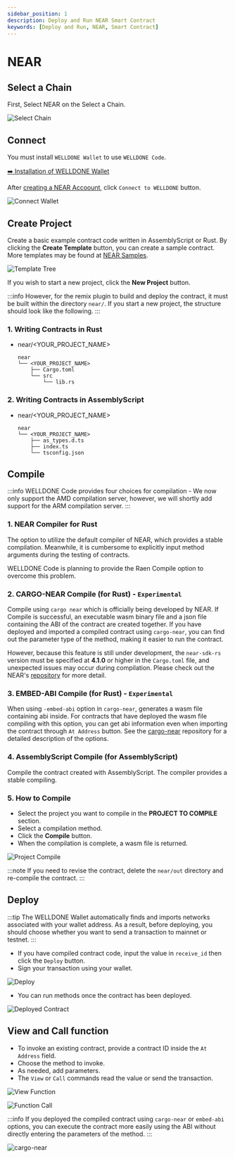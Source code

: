 ```yaml
---
sidebar_position: 1
description: Deploy and Run NEAR Smart Contract
keywords: [Deploy and Run, NEAR, Smart Contract]
---
```


# NEAR

## Select a Chain

First, Select NEAR on the Select a Chain.

![Select Chain](img/select-chain-near.png?raw=true 'Select Chain')

## Connect

You must install `WELLDONE Wallet` to use `WELLDONE Code`.

[➡️ Installation of WELLDONE Wallet](https://chrome.google.com/webstore/detail/welldone-wallet/bmkakpenjmcpfhhjadflneinmhboecjf?hl=en)

After [creating a NEAR Accoount](https://docs.welldonestudio.io/wallet/manual/how-to-create-an-account), click `Connect to WELLDONE` button.

![Connect Wallet](img/connect-wallet-near.png?raw=true 'Connect Wallet')

## Create Project

Create a basic example contract code written in AssemblyScript or Rust. By clicking the **Create Template** button, you can create a sample contract. More templates may be found at [NEAR Samples](https://examples.near.org/).

![Template Tree](img/template-tree.png?raw=true 'Template Tree')

If you wish to start a new project, click the **New Project** button.

:::info
However, for the remix plugin to build and deploy the contract, it must be built within the directory `near/`. If you start a new project, the structure should look like the following.
:::

### 1. Writing Contracts in Rust

- near/<YOUR_PROJECT_NAME>
  ```
  near
  └── <YOUR_PROJECT_NAME>
      ├── Cargo.toml
      └── src
          └── lib.rs
  ```

### 2. Writing Contracts in AssemblyScript

- near/<YOUR_PROJECT_NAME>
  ```
  near
  └── <YOUR_PROJECT_NAME>
      ├── as_types.d.ts
      ├── index.ts
      └── tsconfig.json
  ```

## Compile

:::info
WELLDONE Code provides four choices for compilation - We now only support the AMD compilation server, however, we will shortly add support for the ARM compilation server.
:::

### 1. NEAR Compiler for Rust

The option to utilize the default compiler of NEAR, which provides a stable compilation. Meanwhile, it is cumbersome to explicitly input method arguments during the testing of contracts.

WELLDONE Code is planning to provide the Raen Compile option to overcome this problem.

### 2. CARGO-NEAR Compile (for Rust) - `Experimental`

Compile using `cargo near` which is officially being developed by NEAR. If Compile is successful, an executable wasm binary file and a json file containing the ABI of the contract are created together. If you have deployed and imported a compiled contract using `cargo-near`, you can find out the parameter type of the method, making it easier to run the contract.

However, because this feature is still under development, the `near-sdk-rs` version must be specified at **4.1.0** or higher in the `Cargo.toml` file, and unexpected issues may occur during compilation. Please check out the NEAR's [repository](https://github.com/near/abi) for more detail.

### 3. EMBED-ABI Compile (for Rust) - `Experimental`

When using `-embed-abi` option in `cargo-near`, generates a wasm file containing abi inside. For contracts that have deployed the wasm file compiling with this option, you can get abi information even when importing the contract through `At Address` button. See the [cargo-near](https://github.com/near/cargo-near) repository for a detailed description of the options.

### 4. AssemblyScript Compile (for AssemblyScript)

Compile the contract created with AssemblyScript. The compiler provides a stable compiling.

### 5. How to Compile

- Select the project you want to compile in the **PROJECT TO COMPILE** section.
- Select a compilation method.
- Click the **Compile** button.
- When the compilation is complete, a wasm file is returned.

![Project Compile](img/project-compile.png?raw=true 'Project Compile')

:::note
If you need to revise the contract, delete the `near/out` directory and re-compile the contract.
:::

## Deploy

:::tip
The WELLDONE Wallet automatically finds and imports networks associated with your wallet address. As a result, before deploying, you should choose whether you want to send a transaction to mainnet or testnet.
:::

- If you have compiled contract code, input the value in `receive_id` then click the `Deploy` button.
- Sign your transaction using your wallet.

![Deploy](img/deploy.png?raw=true 'Deploy')

- You can run methods once the contract has been deployed.

![Deployed Contract](img/deployed-contract.png?raw=true 'Deployed Contract')

## View and Call function

- To invoke an existing contract, provide a contract ID inside the `At Address` field.
- Choose the method to invoke.
- As needed, add parameters.
- The `View` or `Call` commands read the value or send the transaction.

![View Function](img/view-function.png?raw=true 'View Function')

![Function Call](img/function-call.png?raw=true 'Function Call')

:::info
If you deployed the compiled contract using `cargo-near` or `embed-abi` options, you can execute the contract more easily using the ABI without directly entering the parameters of the method.
:::

![cargo-near](img/cargo-near.png?raw=true 'cargo-near')
